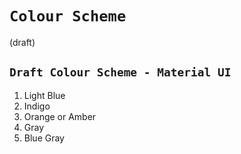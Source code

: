 # `Colour Scheme`
(draft)


## `Draft Colour Scheme - Material UI`

1. Light Blue
1. Indigo
1. Orange or Amber
1. Gray
1. Blue Gray


